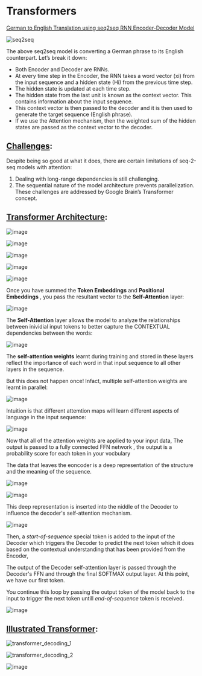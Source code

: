 # Transformers

<ins>German to English Translation using seq2seq RNN Encoder-Decoder Model</ins>

![seq2seq](https://github.com/netgvarun2012/portfolio/assets/93938450/9ec8a368-e96b-49d2-88bb-999b82f8212a)

The above seq2seq model is converting a German phrase to its English counterpart. Let’s break it down:

- Both Encoder and Decoder are RNNs.
- At every time step in the Encoder, the RNN takes a word vector (xi) from the input sequence and a hidden state (Hi) from the previous time step.
- The hidden state is updated at each time step.
- The hidden state from the last unit is known as the context vector. This contains information about the input sequence.
- This context vector is then passed to the decoder and it is then used to generate the target sequence (English phrase).
- If we use the Attention mechanism, then the weighted sum of the hidden states are passed as the context vector to the decoder.

## <ins>Challenges</ins>:
Despite being so good at what it does, there are certain limitations of seq-2-seq models with attention:

1. Dealing with long-range dependencies is still challenging.
2. The sequential nature of the model architecture prevents parallelization. These challenges are addressed by Google Brain’s Transformer concept.

## <ins>Transformer Architecture</ins>:

   ![image](https://github.com/netgvarun2012/portfolio/assets/93938450/d39f492f-50b3-43e6-92f7-4e297efc2d93)


   ![image](https://github.com/netgvarun2012/portfolio/assets/93938450/b2afbbef-bf66-46e9-a1d7-68e63305c033)

   ![image](https://github.com/netgvarun2012/portfolio/assets/93938450/e2950a9a-fa32-4ff4-aadf-7228252bee6b)

   ![image](https://github.com/netgvarun2012/portfolio/assets/93938450/b85aed51-4772-4d23-86f9-dbee38e0a53f)

   ![image](https://github.com/netgvarun2012/portfolio/assets/93938450/803467ba-99a7-4e40-964d-def7ad0cbb6c)

Once you have summed the **Token Embeddings** and **Positional Embeddings** , you pass the resultant vector to the **Self-Attention** layer:
  
   ![image](https://github.com/netgvarun2012/portfolio/assets/93938450/ae86fd8f-66db-4030-9772-5f69d67964f7)

The **Self-Attention** layer allows the model to analyze the relationships between inividial input tokens to better capture the CONTEXTUAL dependencies between the words:

![image](https://github.com/netgvarun2012/portfolio/assets/93938450/84d35ad8-b426-4d32-a419-779d03ce98ce)

The  **self-attention weights** learnt during training and stored in these layers reflect the importance of each word in that input sequence to all other layers in the sequence.
   
But this does not happen once! Infact, multiple self-attention weights are learnt in parallel:

![image](https://github.com/netgvarun2012/portfolio/assets/93938450/24cfd375-0c5d-4680-8209-5b35d3e93302)

Intuition is that different attemtion maps will learn different aspects of language in the input sequence:
   
![image](https://github.com/netgvarun2012/portfolio/assets/93938450/95a3f051-e2ad-46d1-8996-32f83f3567d2)

Now that all of the attention weights are applied to your input data, The output is passed to a fully connected FFN network , the output is a probability score for each token in your vocbulary

The data that leaves the eoncoder is a deep representation of the structure and the meaning of the sequence.

![image](https://github.com/netgvarun2012/portfolio/assets/93938450/00c881f1-e6db-42d1-967a-c6d16e1894f9)

![image](https://github.com/netgvarun2012/portfolio/assets/93938450/ef384447-1d7e-4928-a974-18e74bda5ef2)

This deep representation is inserted into the niddle of the Decoder to influence the decoder's self-attention mechanism.

![image](https://github.com/netgvarun2012/portfolio/assets/93938450/4973d750-4409-4d79-bdf9-c474e54fff9d)

Then, a *start-of-sequence* special token is added to the input of the Decoder which triggers the Decoder to predict the next token which it does based on the contextual understanding that has been provided from the Encoder,

The output of the Decoder self-attention layer is passed through the Decoder's FFN and through the final SOFTMAX output layer.  At this point, we have our first token.

You continue this loop by passing the output token of the model back to the input to trigger the next token untill *end-of-sequence* token is received.

![image](https://github.com/netgvarun2012/portfolio/assets/93938450/69728236-ca3a-4bd7-937c-c996390a8b5b)


## <ins>Illustrated Transformer</ins>:

   ![transformer_decoding_1](https://github.com/netgvarun2012/portfolio/assets/93938450/9ee74f17-3515-49d1-ad08-ed01ab88cc18)


   ![transformer_decoding_2](https://github.com/netgvarun2012/portfolio/assets/93938450/87ca8f2c-9335-452e-bd66-8e0050cb0707)



![image](https://github.com/netgvarun2012/portfolio/assets/93938450/5a0ce439-4e39-4122-9943-015bf3db8878)



